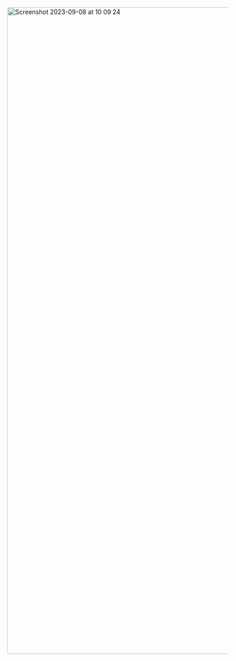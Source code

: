 <img width="1470" alt="Screenshot 2023-09-08 at 10 09 24" src="https://github.com/emiliosheinz/briskly/assets/103655828/01260835-d475-4aee-b8b7-6ea9659efacb">

